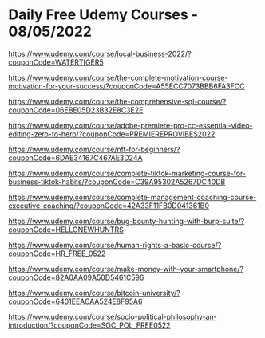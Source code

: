 # Daily Free Udemy Courses - 08/05/2022

https://www.udemy.com/course/local-business-2022/?couponCode=WATERTIGER5
https://www.udemy.com/course/the-complete-motivation-course-motivation-for-your-success/?couponCode=A55ECC7073BBB6FA3FCC
https://www.udemy.com/course/the-comprehensive-sql-course/?couponCode=06EBE05D23B32E8C3E2E
https://www.udemy.com/course/adobe-premiere-pro-cc-essential-video-editing-zero-to-hero/?couponCode=PREMIEREPROVIBES2022
https://www.udemy.com/course/nft-for-beginners/?couponCode=6DAE34167C467AE3D24A
https://www.udemy.com/course/complete-tiktok-marketing-course-for-business-tiktok-habits/?couponCode=C39A95302A5267DC40DB
https://www.udemy.com/course/complete-management-coaching-course-executive-coaching/?couponCode=42A33F11FB0D041361B0
https://www.udemy.com/course/bug-bounty-hunting-with-burp-suite/?couponCode=HELLONEWHUNTRS
https://www.udemy.com/course/human-rights-a-basic-course/?couponCode=HR_FREE_0522
https://www.udemy.com/course/make-money-with-your-smartphone/?couponCode=82A0AA09A50D5461C596
https://www.udemy.com/course/bitcoin-university/?couponCode=6401EEACAA524E8F95A6
https://www.udemy.com/course/socio-political-philosophy-an-introduction/?couponCode=SOC_POL_FREE0522
